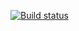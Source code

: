 [![Build status](https://ci.appveyor.com/api/projects/status/b1t82nny7ixfix4p?svg=true)](https://ci.appveyor.com/project/Natalya32/rest-wv4ds)